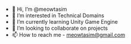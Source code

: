 - 👋 Hi, I’m @meowtasim
- 👀 I’m interested in Technical Domains
- 🌱 I’m currently learning Unity Game Engine
- 💞️ I’m looking to collaborate on projects
- 📫 How to reach me -  meowtasim@gmail.com

<!---
meowtasim/meowtasim is a ✨ special ✨ repository because its `README.md` (this file) appears on your GitHub profile.
You can click the Preview link to take a look at your changes.
--->
